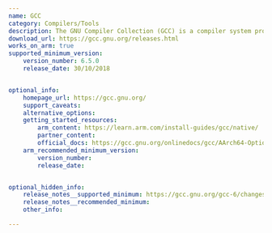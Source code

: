```yaml
---
name: GCC
category: Compilers/Tools
description: The GNU Compiler Collection (GCC) is a compiler system produced by the GNU Project supporting various programming languages.
download_url: https://gcc.gnu.org/releases.html
works_on_arm: true
supported_minimum_version:
    version_number: 6.5.0
    release_date: 30/10/2018


optional_info:
    homepage_url: https://gcc.gnu.org/
    support_caveats:
    alternative_options:
    getting_started_resources:
        arm_content: https://learn.arm.com/install-guides/gcc/native/
        partner_content: 
        official_docs: https://gcc.gnu.org/onlinedocs/gcc/AArch64-Options.html
    arm_recommended_minimum_version:
        version_number:
        release_date:


optional_hidden_info:
    release_notes__supported_minimum: https://gcc.gnu.org/gcc-6/changes.html
    release_notes__recommended_minimum:
    other_info: 

---
```

